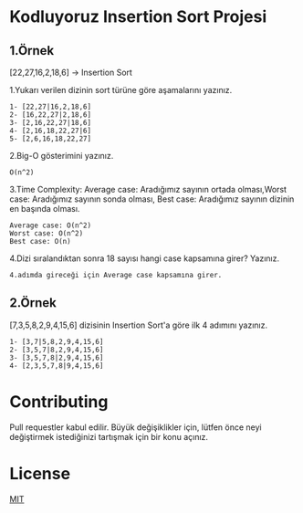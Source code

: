 # Kodluyoruz Insertion Sort Projesi

## 1.Örnek

[22,27,16,2,18,6] -> Insertion Sort

1.Yukarı verilen dizinin sort türüne göre aşamalarını yazınız.

```
1- [22,27|16,2,18,6]  
2- [16,22,27|2,18,6]  
3- [2,16,22,27|18,6]  
4- [2,16,18,22,27|6]  
5- [2,6,16,18,22,27]
```

2.Big-O gösterimini yazınız.

```
O(n^2)
```

3.Time Complexity: Average case: Aradığımız sayının ortada olması,Worst case: Aradığımız sayının sonda olması, Best case: Aradığımız sayının dizinin en başında olması.

```
Average case: O(n^2)  
Worst case: O(n^2)  
Best case: O(n)
```

4.Dizi sıralandıktan sonra 18 sayısı hangi case kapsamına girer? Yazınız.

```
4.adımda gireceği için Average case kapsamına girer. 
```

## 2.Örnek

[7,3,5,8,2,9,4,15,6] dizisinin Insertion Sort'a göre ilk 4 adımını yazınız.

```
1- [3,7|5,8,2,9,4,15,6]  
2- [3,5,7|8,2,9,4,15,6]  
3- [3,5,7,8|2,9,4,15,6]  
4- [2,3,5,7,8|9,4,15,6]
```

# Contributing

Pull requestler kabul edilir. Büyük değişiklikler için, lütfen önce neyi değiştirmek istediğinizi tartışmak için bir konu açınız.

# License

[MIT](https://choosealicense.com/licenses/mit/)